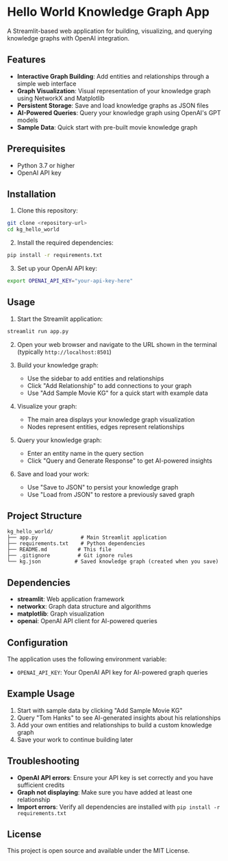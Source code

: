 # Hello World Knowledge Graph App

A Streamlit-based web application for building, visualizing, and querying knowledge graphs with OpenAI integration.

## Features

- **Interactive Graph Building**: Add entities and relationships through a simple web interface
- **Graph Visualization**: Visual representation of your knowledge graph using NetworkX and Matplotlib
- **Persistent Storage**: Save and load knowledge graphs as JSON files
- **AI-Powered Queries**: Query your knowledge graph using OpenAI's GPT models
- **Sample Data**: Quick start with pre-built movie knowledge graph

## Prerequisites

- Python 3.7 or higher
- OpenAI API key

## Installation

1. Clone this repository:
```bash
git clone <repository-url>
cd kg_hello_world
```

2. Install the required dependencies:
```bash
pip install -r requirements.txt
```

3. Set up your OpenAI API key:
```bash
export OPENAI_API_KEY="your-api-key-here"
```

## Usage

1. Start the Streamlit application:
```bash
streamlit run app.py
```

2. Open your web browser and navigate to the URL shown in the terminal (typically `http://localhost:8501`)

3. Build your knowledge graph:
   - Use the sidebar to add entities and relationships
   - Click "Add Relationship" to add connections to your graph
   - Use "Add Sample Movie KG" for a quick start with example data

4. Visualize your graph:
   - The main area displays your knowledge graph visualization
   - Nodes represent entities, edges represent relationships

5. Query your knowledge graph:
   - Enter an entity name in the query section
   - Click "Query and Generate Response" to get AI-powered insights

6. Save and load your work:
   - Use "Save to JSON" to persist your knowledge graph
   - Use "Load from JSON" to restore a previously saved graph

## Project Structure

```
kg_hello_world/
├── app.py              # Main Streamlit application
├── requirements.txt    # Python dependencies
├── README.md          # This file
├── .gitignore         # Git ignore rules
└── kg.json           # Saved knowledge graph (created when you save)
```

## Dependencies

- **streamlit**: Web application framework
- **networkx**: Graph data structure and algorithms
- **matplotlib**: Graph visualization
- **openai**: OpenAI API client for AI-powered queries

## Configuration

The application uses the following environment variable:
- `OPENAI_API_KEY`: Your OpenAI API key for AI-powered graph queries

## Example Usage

1. Start with sample data by clicking "Add Sample Movie KG"
2. Query "Tom Hanks" to see AI-generated insights about his relationships
3. Add your own entities and relationships to build a custom knowledge graph
4. Save your work to continue building later

## Troubleshooting

- **OpenAI API errors**: Ensure your API key is set correctly and you have sufficient credits
- **Graph not displaying**: Make sure you have added at least one relationship
- **Import errors**: Verify all dependencies are installed with `pip install -r requirements.txt`

## License

This project is open source and available under the MIT License.
